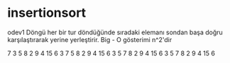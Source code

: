 # insertionsort
odev1
Döngü her bir tur döndüğünde sıradaki elemanı sondan başa doğru karşılaştırarak yerine yerleştirir.
Big - O gösterimi n^2'dir

7 3 5 8 2 9 4 15 6 
3 7 5 8 2 9 4 15 6
3 5 7 8 2 9 4 15 6 
3 5 7 8 2 9 4 15 6
